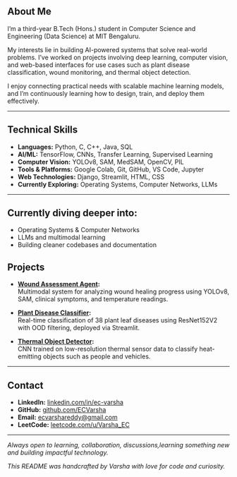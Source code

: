 ## About Me

I’m a third-year B.Tech (Hons.) student in Computer Science and Engineering (Data Science) at MIT Bengaluru.

My interests lie in building AI-powered systems that solve real-world problems. I’ve worked on projects involving deep learning, computer vision, and web-based interfaces for use cases such as plant disease classification, wound monitoring, and thermal object detection.

I enjoy connecting practical needs with scalable machine learning models, and I’m continuously learning how to design, train, and deploy them effectively.

---

## Technical Skills

- **Languages:** Python, C, C++, Java, SQL  
- **AI/ML:** TensorFlow, CNNs, Transfer Learning, Supervised Learning  
- **Computer Vision:** YOLOv8, SAM, MedSAM, OpenCV, PIL  
- **Tools & Platforms:** Google Colab, Git, GitHub, VS Code, Jupyter  
- **Web Technologies:** Django, Streamlit, HTML, CSS  
- **Currently Exploring:** Operating Systems, Computer Networks, LLMs

---
## Currently diving deeper into:
- Operating Systems & Computer Networks
- LLMs and multimodal learning
- Building cleaner codebases and documentation

## Projects

- **[Wound Assessment Agent](https://github.com/ECVarsha/Wound-Assessment-Tracking-Agent):**  
  Multimodal system for analyzing wound healing progress using YOLOv8, SAM, clinical symptoms, and temperature readings.

- **[Plant Disease Classifier](https://github.com/ECVarsha/leaf_disease_detector):**  
  Real-time classification of 38 plant leaf diseases using ResNet152V2 with OOD filtering, deployed via Streamlit.

- **[Thermal Object Detector](https://github.com/ECVarsha/Thermal-Imaging-with-Object-Detection-):**  
  CNN trained on low-resolution thermal sensor data to classify heat-emitting objects such as people and vehicles.

---

## Contact

- **LinkedIn:** [linkedin.com/in/ec-varsha](https://www.linkedin.com/in/ec-varsha)  
- **GitHub:** [github.com/ECVarsha](https://github.com/ECVarsha)  
- **Email:** ecvarshareddy@gmail.com  
- **LeetCode:** [leetcode.com/u/Varsha_EC](https://leetcode.com/u/Varsha_EC)

---

*Always open to learning, collaboration, discussions,learning something new and building impactful technology.*

*This README was handcrafted by Varsha with love for code and curiosity.*
